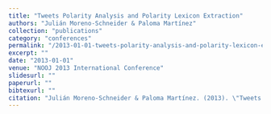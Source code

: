 ```yaml
---
title: "Tweets Polarity Analysis and Polarity Lexicon Extraction"
authors: "Julián Moreno-Schneider & Paloma Martínez"
collection: "publications"
category: "conferences"
permalink: "/2013-01-01-tweets-polarity-analysis-and-polarity-lexicon-extraction"
excerpt: ""
date: "2013-01-01"
venue: "NOOJ 2013 International Conference"
slidesurl: ""
paperurl: ""
bibtexurl: ""
citation: "Julián Moreno-Schneider & Paloma Martínez. (2013). \"Tweets Polarity Analysis and Polarity Lexicon Extraction.\" *NOOJ 2013 International Conference*."
---
```


